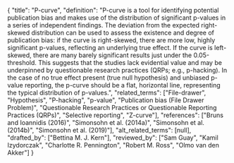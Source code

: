 {
    "title": "P-curve",
    "definition": "P-curve is a tool for identifying potential publication bias and makes use of the distribution of significant p-values in a series of independent findings. The deviation from the expected right-skewed distribution can be used to assess the existence and degree of publication bias: if the curve is right-skewed, there are more low, highly significant p-values, reflecting an underlying true effect. If the curve is left-skewed, there are many barely significant results just under the 0.05-threshold. This suggests that the studies lack evidential value and may be underpinned by questionable research practices (QRPs; e.g., p-hacking). In the case of no true effect present (true null hypothesis) and unbiased p-value reporting, the p-curve should be a flat, horizontal line, representing the typical distribution of p-values.",
    "related_terms": ["File-drawer", "Hypothesis", "P-hacking", "p-value", "Publication bias (File Drawer Problem)", "Questionable Research Practices or Questionable Reporting Practices (QRPs)", "Selective reporting", "Z-curve"],
    "references": ["Bruns and Ioannidis (2016)", "Simonsohn et al. (2014a)", "Simonsohn et al.(2014b)", "Simonsohn et al. (2019)"],
    "alt_related_terms": [null],
    "drafted_by": ["Bettina M. J. Kern"],
    "reviewed_by": ["Sam Guay", "Kamil Izydorczak", "Charlotte R. Pennington", "Robert M. Ross", "Olmo van den Akker"]
  }
